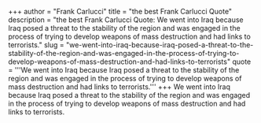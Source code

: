+++
author = "Frank Carlucci"
title = "the best Frank Carlucci Quote"
description = "the best Frank Carlucci Quote: We went into Iraq because Iraq posed a threat to the stability of the region and was engaged in the process of trying to develop weapons of mass destruction and had links to terrorists."
slug = "we-went-into-iraq-because-iraq-posed-a-threat-to-the-stability-of-the-region-and-was-engaged-in-the-process-of-trying-to-develop-weapons-of-mass-destruction-and-had-links-to-terrorists"
quote = '''We went into Iraq because Iraq posed a threat to the stability of the region and was engaged in the process of trying to develop weapons of mass destruction and had links to terrorists.'''
+++
We went into Iraq because Iraq posed a threat to the stability of the region and was engaged in the process of trying to develop weapons of mass destruction and had links to terrorists.
